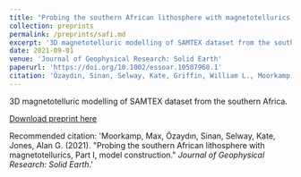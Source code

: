 ```yaml
---
title: "Probing the southern African lithosphere with magnetotellurics, Part I, model construction."
collection: preprints
permalink: /preprints/safi.md
excerpt: '3D magnetotelluric modelling of SAMTEX dataset from the southern Africa.'
date: 2021-09-01
venue: 'Journal of Geophysical Research: Solid Earth'
paperurl: 'https://doi.org/10.1002/essoar.10507968.1'
citation: 'Özaydın, Sinan, Selway, Kate, Griffin, William L., Moorkamp, Max (2021). &quot;Probing the southern African lithosphere with magnetotellurics, Part I, model construction.&quot; <i>Journal of Geophysical Research: Solid Earth (hosted by ESSOar)</i>.'
---
```

3D magnetotelluric modelling of SAMTEX dataset from the southern Africa.

[Download preprint here](https://doi.org/10.1002/essoar.10507968.1)

Recommended citation: 'Moorkamp, Max, Özaydın, Sinan, Selway, Kate, Jones, Alan G. (2021). &quot;Probing the southern African lithosphere with magnetotellurics, Part I, model construction.&quot; <i>Journal of Geophysical Research: Solid Earth</i>.'
